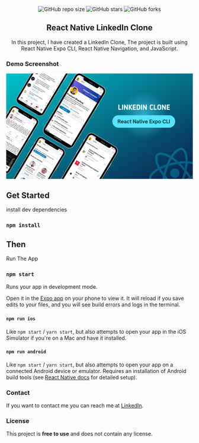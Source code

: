 <div align="center">
  
  ![GitHub repo size](https://img.shields.io/github/repo-size/geeky-prashant/react-native-linkedin-clone)
  ![GitHub stars](https://img.shields.io/github/stars/geeky-prashant/react-native-linkedin-clone?style=social)
  ![GitHub forks](https://img.shields.io/github/forks/geeky-prashant/react-native-linkedin-clone?style=social)
  <br />
  <h2 align="center">React Native LinkedIn Clone</h2>

In this project, I have created a LinkedIn Clone, The project is built using React Native Expo CLI, React Native Navigation, and JavaScript.

</div>

### Demo Screenshot

![React Native LinkedIn Clone Demo](./readme-images/React-Native-LinkedIn-Clone.png "Desktop Demo")

## Get Started

install dev dependencies

### `npm install`

## Then

Run The App

### `npm start`

Runs your app in development mode.

Open it in the [Expo app](https://expo.io) on your phone to view it. It will reload if you save edits to your files, and you will see build errors and logs in the terminal.

#### `npm run ios`

Like `npm start` / `yarn start`, but also attempts to open your app in the iOS Simulator if you're on a Mac and have it installed.

#### `npm run android`

Like `npm start` / `yarn start`, but also attempts to open your app on a connected Android device or emulator. Requires an installation of Android build tools (see [React Native docs](https://facebook.github.io/react-native/docs/getting-started.html) for detailed setup).

### Contact

If you want to contact me you can reach me at [LinkedIn](https://www.linkedin.com/in/geekyprashant/).

### License

This project is **free to use** and does not contain any license.
